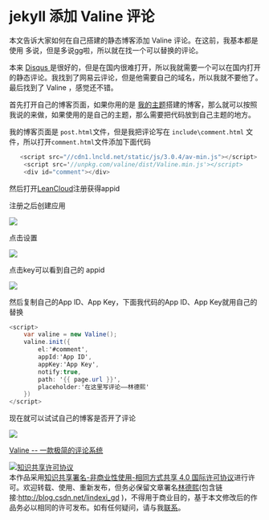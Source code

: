 # jekyll 添加 Valine 评论

本文告诉大家如何在自己搭建的静态博客添加 Valine 评论。在这前，我基本都是使用 多说，但是多说gg啦，所以就在找一个可以替换的评论。

<!--more-->
<!-- CreateTime:2018/10/19 9:10:40 -->


本来 [Disqus ](https://disqus.com/ )是很好的，但是在国内很难打开，所以我就需要一个可以在国内打开的静态评论。我找到了网易云评论，但是他需要自己的域名，所以我就不要他了。最后找到了 Valine ，感觉还不错。

首先打开自己的博客页面，如果你用的是 [我的主题](https://lindexi.oschina.io/lindexi/post/%E5%A6%82%E4%BD%95%E4%BD%BF%E7%94%A8%E6%9C%AC%E6%A8%A1%E6%9D%BF%E6%90%AD%E5%BB%BA%E5%8D%9A%E5%AE%A2.html )搭建的博客，那么就可以按照我说的来做，如果使用的是自己的主题，那么需要把代码放到自己主题的地方。

我的博客页面是 `post.html`文件，但是我把评论写在 `include\comment.html` 文件，所以打开`comment.html`文件添加下面代码

```csharp
   <script src="//cdn1.lncld.net/static/js/3.0.4/av-min.js"></script>
    <script src='//unpkg.com/valine/dist/Valine.min.js'></script>
    <div id="comment"></div>
```

然后打开[LeanCloud](https://leancloud.cn/ )注册获得appid

注册之后创建应用

![](http://cdn.lindexi.site/34fdad35-5dfe-a75b-2b4b-8c5e313038e2%2F201711231645122017112694519.jpg)

点击设置

![](http://cdn.lindexi.site/34fdad35-5dfe-a75b-2b4b-8c5e313038e2%2F201711231645122017112694643.jpg)

点击key可以看到自己的 appid

![](http://cdn.lindexi.site/34fdad35-5dfe-a75b-2b4b-8c5e313038e2%2F201711231645122017112694739.jpg)

然后复制自己的App ID、App Key，下面我代码的App ID、App Key就用自己的替换

```csharp
<script>
    var valine = new Valine();
    valine.init({
        el:'#comment',
        appId:'App ID',
        appKey:'App Key',
        notify:true,
        path: '{{ page.url }}',
        placeholder:'在这里写评论——林德熙'
    })
</script>
```

现在就可以试试自己的博客是否开了评论

![](http://cdn.lindexi.site/34fdad35-5dfe-a75b-2b4b-8c5e313038e2%2F201711231645122017112610743.jpg)


[Valine -- 一款极简的评论系统 ](https://ioliu.cn/2017/add-valine-comments-to-your-blog/ )

<a rel="license" href="http://creativecommons.org/licenses/by-nc-sa/4.0/"><img alt="知识共享许可协议" style="border-width:0" src="https://licensebuttons.net/l/by-nc-sa/4.0/88x31.png" /></a><br />本作品采用<a rel="license" href="http://creativecommons.org/licenses/by-nc-sa/4.0/">知识共享署名-非商业性使用-相同方式共享 4.0 国际许可协议</a>进行许可。欢迎转载、使用、重新发布，但务必保留文章署名[林德熙](http://blog.csdn.net/lindexi_gd)(包含链接:http://blog.csdn.net/lindexi_gd )，不得用于商业目的，基于本文修改后的作品务必以相同的许可发布。如有任何疑问，请与我[联系](mailto:lindexi_gd@163.com)。  